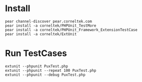 
# Install

    pear channel-discover pear.corneltek.com
    pear install -a corneltek/PHPUnit_TestMore
    pear install -a corneltek/PHPUnit_Framework_ExtensionTestCase
    pear install -a corneltek/ExtUnit

# Run TestCases

    extunit --phpunit PuxTest.php
    extunit --phpunit --repeat 100 PuxTest.php
    extunit --phpunit --debug PuxTest.php

